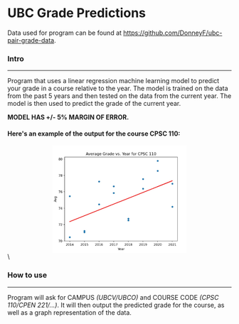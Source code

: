 # UBC Grade Predictions

Data used for program can be found at https://github.com/DonneyF/ubc-pair-grade-data.

### Intro

---

Program that uses a linear regression machine learning model to predict your grade in a course relative to the year. The model is trained on the data from the past 5 years and then tested on the data from the current year. The model is then used to predict the grade of the current year.

**MODEL HAS +/- 5% MARGIN OF ERROR.**

#### Here's an example of the output for the course CPSC 110:

<a href="url" ><img style="display: block; align: center;
           margin-left: auto;
           margin-right: auto;
           width: 60%;" src="example.jpg"></a>
\\

### How to use

---

Program will ask for CAMPUS _(UBCV/UBCO)_ and COURSE CODE _(CPSC 110/CPEN 221/...)_. It will then output the predicted grade for the course, as well as a graph representation of the data.
